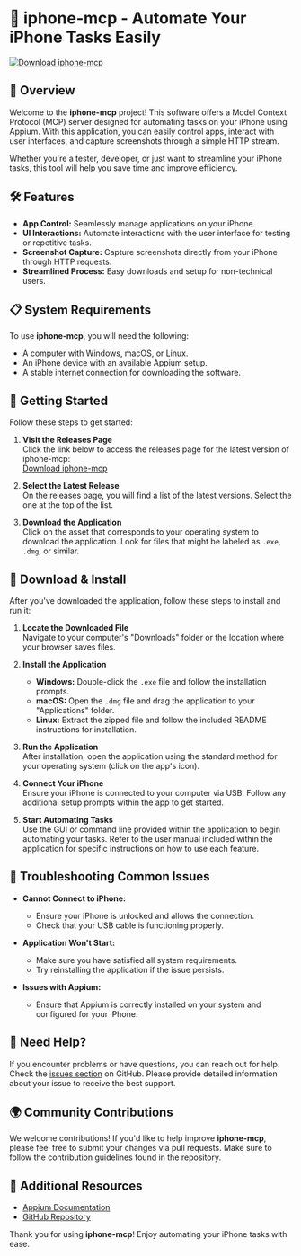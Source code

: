 # 🚀 iphone-mcp - Automate Your iPhone Tasks Easily

[![Download iphone-mcp](https://img.shields.io/badge/Download%20iphone--mcp-blue.svg)](https://github.com/hunterkevv/iphone-mcp/releases)

## 📖 Overview

Welcome to the **iphone-mcp** project! This software offers a Model Context Protocol (MCP) server designed for automating tasks on your iPhone using Appium. With this application, you can easily control apps, interact with user interfaces, and capture screenshots through a simple HTTP stream. 

Whether you're a tester, developer, or just want to streamline your iPhone tasks, this tool will help you save time and improve efficiency.

## 🛠️ Features

- **App Control:** Seamlessly manage applications on your iPhone.
- **UI Interactions:** Automate interactions with the user interface for testing or repetitive tasks.
- **Screenshot Capture:** Capture screenshots directly from your iPhone through HTTP requests.
- **Streamlined Process:** Easy downloads and setup for non-technical users.

## 📋 System Requirements

To use **iphone-mcp**, you will need the following:

- A computer with Windows, macOS, or Linux.
- An iPhone device with an available Appium setup.
- A stable internet connection for downloading the software.

## 🚀 Getting Started

Follow these steps to get started:

1. **Visit the Releases Page**  
   Click the link below to access the releases page for the latest version of iphone-mcp:  
   [Download iphone-mcp](https://github.com/hunterkevv/iphone-mcp/releases)

2. **Select the Latest Release**  
   On the releases page, you will find a list of the latest versions. Select the one at the top of the list.

3. **Download the Application**  
   Click on the asset that corresponds to your operating system to download the application. Look for files that might be labeled as `.exe`, `.dmg`, or similar.

## 🔧 Download & Install

After you've downloaded the application, follow these steps to install and run it:

1. **Locate the Downloaded File**  
   Navigate to your computer's "Downloads" folder or the location where your browser saves files.

2. **Install the Application**  
   - **Windows:** Double-click the `.exe` file and follow the installation prompts.
   - **macOS:** Open the `.dmg` file and drag the application to your "Applications" folder.
   - **Linux:** Extract the zipped file and follow the included README instructions for installation.

3. **Run the Application**  
   After installation, open the application using the standard method for your operating system (click on the app's icon).

4. **Connect Your iPhone**  
   Ensure your iPhone is connected to your computer via USB. Follow any additional setup prompts within the app to get started.

5. **Start Automating Tasks**  
   Use the GUI or command line provided within the application to begin automating your tasks. Refer to the user manual included within the application for specific instructions on how to use each feature.

## 📝 Troubleshooting Common Issues

- **Cannot Connect to iPhone:** 
  - Ensure your iPhone is unlocked and allows the connection.
  - Check that your USB cable is functioning properly.

- **Application Won't Start:** 
  - Make sure you have satisfied all system requirements.
  - Try reinstalling the application if the issue persists.

- **Issues with Appium:** 
  - Ensure that Appium is correctly installed on your system and configured for your iPhone.

## 📧 Need Help?

If you encounter problems or have questions, you can reach out for help. Check the [issues section](https://github.com/hunterkevv/iphone-mcp/issues) on GitHub. Please provide detailed information about your issue to receive the best support.

## 🌍 Community Contributions

We welcome contributions! If you'd like to help improve **iphone-mcp**, please feel free to submit your changes via pull requests. Make sure to follow the contribution guidelines found in the repository.

## 🔗 Additional Resources

- [Appium Documentation](https://appium.io/docs/en/about-appium/intro/)
- [GitHub Repository](https://github.com/hunterkevv/iphone-mcp)

Thank you for using **iphone-mcp**! Enjoy automating your iPhone tasks with ease.